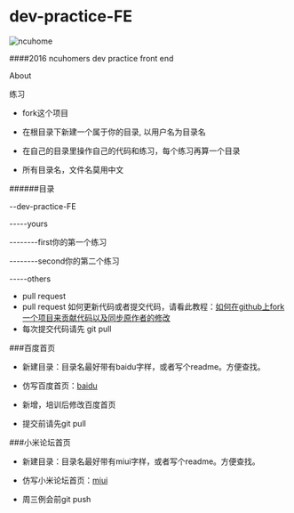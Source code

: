 # dev-practice-FE

![ncuhome](http://7xu5y0.com1.z0.glb.clouddn.com/freshman_stu_logo.png)


####2016 ncuhomers dev practice front end

About

练习

* fork这个项目

* 在根目录下新建一个属于你的目录, 以用户名为目录名

* 在自己的目录里操作自己的代码和练习，每个练习再算一个目录

* 所有目录名，文件名莫用中文 

######目录

--dev-practice-FE

-----yours

--------first你的第一个练习

--------second你的第二个练习

-----others

* pull request 
* pull request 如何更新代码或者提交代码，请看此教程：[如何在github上fork一个项目来贡献代码以及同步原作者的修改](http://www.360doc.com/content/13/0410/18/2569758_277424931.shtml)
* 每次提交代码请先 git pull

###百度首页

* 新建目录：目录名最好带有baidu字样，或者写个readme。方便查找。

* 仿写百度首页：[baidu](www.baidu.com)

* 新增，培训后修改百度首页

* 提交前请先git pull

###小米论坛首页

* 新建目录：目录名最好带有miui字样，或者写个readme。方便查找。

* 仿写小米论坛首页：[miui](http://www.miui.com/index.html)

* 周三例会前git push




